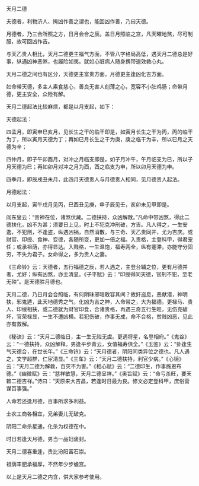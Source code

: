 天月二德

夫德者，利物济人、掩凶作善之谓也，能回凶作善，乃曰天德。

月德者，乃三合所照之方，日月会合之辰。盖日月照临之宫，凡天曜地煞，尽可制服，故可回凶作吉。

与天乙贵人相比，天月二德更主福气方面，不管八字格局高低，遇天月二德总是好事，纵遇凶神恶煞，也履险如夷。就如心脏病人随身携带速效救心丸。

天月二德之间也有区分，天德更主富贵方面，月德更主逢凶化吉方面。

如命带天德，多主人素食慈心，善良无害人刻薄之心，宽容不小肚鸡肠；命带月德，更主安全，众险有解。

天月二德起法比较麻烦，都是以月支起，如下：

天德起法：

四孟月，即寅申巳亥月，见长生之干的临干即是，如寅月长生之干为丙，丙的临干为丁，所以寅月天德为丁；再如巳月长生之干为庚，庚之临干为辛，所以巳月之天德为辛；

四仲月，即子午卯酉月，对冲之月临支即是，如子月冲午，午月临支为巳，所以子月天德为巳；再如卯月对冲之月为酉，酉之临支为申，所以卯月天德为申。

四季月，即辰戌丑未月，此四月天德贵人与月德贵人相同，见月德贵人起法。

月德起法：

以月支起，寅午戌月见丙，巳酉丑见庚，申子辰见壬，亥卯未见甲即是。

阎东叟云：“贵神在位，诸煞伏藏。二德扶持，众凶解散。”凡命中带凶煞，得此二德扶化，凶不为甚；须要日上见，时上不犯克冲刑破，方吉。凡人得之，一生安逸，不犯刑，不逢盗，纵遇凶祸，自然消散。与三奇、天乙贵同并，尤为吉庆。或财官、印绶、食神、变德，各随所变，更加一倍之福。入贵格，主登科甲，得君宠任；或承祖荫，亦得显达。入贱格，一生温饱，福寿两全，纵有蹇滞，亦能守分固穷，不失为君子。女命得之，多为贵人之妻。

《三命铃》云：天德者，五行福德之辰，若人遇之，主登台辅之位，更有月德并者，尤好；纵有凶煞，亦主清显。《子平赋》云：“印绶得同天德，官刑不犯，至老无殃”。是天德胜月德也。

天月二德，乃日月会合照临，有何阴昧邪暗敢容其间？故奸盗息，恶献潜，神明扶，邪鬼遁，此天地德秀之气，化凶为吉之神，人命带之，大为福德。更禄马、贵人、印绶相扶，或二德就为财官印食，合诸贵格，再遇三奇五行生旺，无伤克破坏，官荣禄显，一生不遭凶横。若犯伤破，作事无成，命不合格，贫贱凶恶，见此亦有救解。

《秘诀》云：“天月二德临日，主一生无险无虞。更遇将星，名登相府。”《鬼谷》云：“一德扶持，众凶解释。男逢平步青云，女值福寿俱全。”《玉鉴》云：“卦逢生气天德合，在世长年。”《三命钤》云：“天月德者，阴阳同类异位之德也。凡人遇之，文学超群，仁宦清显。”《三车》云：“天月二德扶持，利官少病。”《心镜》云：“天月二德为解救，百灾不为害。”《相心赋》云：“二德印生，作事施恩布德。”《幽微赋》云：“慈祥敏慧，天月二德呈祥。”《奥旨赋》云：“命亏杀旺，要天敕二德吉祥。”诗曰：“天原来大吉昌，若逢时日最为良。修文必定登科甲，庶俗营谋百事强。”

人命若还逢月德，百事所求多利益。

士农工商各相宜，兄弟妻儿无破克。

阴阳二命杀星通，化杀为权德在中。

时日若逢天月德，男当一品妇褒封。

天月二德喜重逢，贵比汾阳富石崇。

祖荫丰肥承福厚，不然年少步蟾宫。

以上是天月二德之内含，供大家参考使用。

